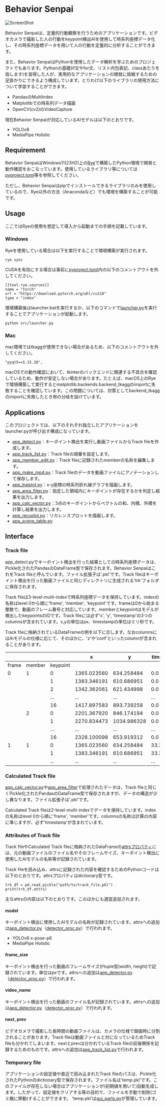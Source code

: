 # Behavior Senpai

[pyproject]: https://github.com/nishimura5/python_senpai/blob/master/pyproject.toml
[launcher]: https://github.com/nishimura5/python_senpai/blob/master/src/launcher.py
[app_detect]: https://github.com/nishimura5/python_senpai/blob/master/src/app_detect.py
[app_track_list]: https://github.com/nishimura5/python_senpai/blob/master/src/app_track_list.py
[app_member_edit]: https://github.com/nishimura5/python_senpai/blob/master/src/app_member_edit.py
[app_make_mp4]: https://github.com/nishimura5/python_senpai/blob/master/src/app_make_mp4.py
[app_trajplot]: https://github.com/nishimura5/python_senpai/blob/master/src/app_trajplot.py
[app_area_filter]: https://github.com/nishimura5/python_senpai/blob/master/src/app_area_filter.py
[app_calc_vector]: https://github.com/nishimura5/python_senpai/blob/master/src/app_calc_vector.py
[app_recuplot]: https://github.com/nishimura5/python_senpai/blob/master/src/app_recuplot.py
[app_scene_table]: https://github.com/nishimura5/python_senpai/blob/master/src/app_scene_table.py
[gui_parts]: https://github.com/nishimura5/python_senpai/blob/master/src/gui_parts.py
[print_track_file]: https://github.com/nishimura5/python_senpai/blob/master/src/samplecode/print_track_file.py
[detector_proc]: https://github.com/nishimura5/python_senpai/blob/master/src/detector_proc.py

![ScreenShot](https://www.design.kyushu-u.ac.jp/~eigo/image/git_behavior_senpai_trajplot.png)

Behavior Senpaiは、定量的行動観察を行うためのアプリケーションです。ビデオカメラで撮影した人の行動をkeypoint検出AIを使用して時系列座標データ化し、その時系列座標データを用いて人の行動を定量的に分析することができます。

また、Behavior SenpaiはPythonを使用したデータ解析を学ぶためのプロジェクトでもあります。Pythonの基礎(if文やfor文、リスト内包表記、classあたりを指します)を習得した人が、実用的なアプリケーションの開発に挑戦するための足掛かりにできるよう構成しています。とりわけ以下のライブラリの使用方法について学習することができます。

 - PandasのMultiIndex
 - Matplotlibでの時系列データ描画
 - OpenCV(cv2)のVideoCapture

現在Behavior Senpaiが対応しているAIモデルは以下のとおりです。

 - YOLOv8
 - MediaPipe Holistic

## Requirement

Behavior SenpaiはWindows11(23H2)上の[Rye](https://rye-up.com)で構築したPython環境で開発と動作確認をおこなっています。使用しているライブラリ等については[pyproject.toml][pyproject]等を参照してください。

ただし、Behavior Senpaiはpipでインストールできるライブラリのみを使用しているので、Rye以外の方法（Anacondaなど）でも環境を構築することが可能です。

## Usage

ここではRyeの使用を想定して導入から起動までの手順を記載しています。

### Windows

Ryeを使用している場合は以下を実行することで環境構築が実行されます。

```
rye sync
```

CUDAを有効にする場合は事前に[pyproject.toml][pyproject]内の以下のコメントアウトを外してください。

```
[[tool.rye.sources]]
name = "torch"
url = "https://download.pytorch.org/whl/cu118"
type = "index"
```

環境構築後はlauncher.batを実行するか、以下のコマンドで[launcher.py][launcher]を実行することでアプリケーションが起動します。

```
python src/launcher.py
```

### Mac

mac環境ではtkaggが使用できない場合があるため、以下のコメントアウトを外してください。

```
"pyqt5>=5.15.10",
```

macOSでの動作確認において、tkinterのバックエンドに関連する不具合を確認しているため、動作が安定しない場合があります。たとえば、macOS上のRyeで環境構築して実行するとmatplotlib.backends.backend_tkaggのimportに失敗することを確認しています。この問題については、対策としてbackend_tkaggのimportに失敗したとき用の分岐を設けています。

## Applications

このプロジェクトでは、以下のそれぞれ独立したアプリケーションをlauncher.pyが呼び出す構成になっています。
 - [app_detect.py][app_detect]：キーポイント検出を実行し動画ファイルからTrack fileを作成します。
 - [app_track_list.py][app_track_list]：Track fileの順番を設定します。
 - [app_member_edit.py][app_member_edit]：Track fileに記録されたmemberの名称を編集します。
 - [app_make_mp4.py][app_make_mp4]：Track fileのデータを動画ファイルにアノテーションして保存します。
 - [app_trajplot.py][app_trajplot]：x-y座標の時系列折れ線グラフを描画します。
 - [app_area_filter.py][app_area_filter]：指定した領域内にキーポイントが存在するかを判定し結果を出力します。
 - [app_calc_vector.py][app_calc_vector]：3点のキーポイントからベクトルの和、内積、外積を計算し結果を出力します。
 - [app_recuplot.py][app_recuplot]：リカレンスプロットを描画します。
 - [app_scene_table.py][app_scene_table]

## Interface

### Track file

app_detect.pyでキーポイント検出を行った結果としての時系列座標データは、Pickle化されたPandasのDataFrame型で保存されます。Behavior SenpaiはこれをTrack fileと呼んでいます。ファイル拡張子は'.pkl'です。Track fileはキーポイント検出を行った動画ファイルと同じディレクトリに生成される'trk'フォルダに保存されます。

Track fileは3-level-multi-indexで時系列座標データを保持しています。indexの名称はlevel 0から順に'frame', 'member', 'keypoint'です。frameは0から始まる整数で、動画のフレーム番号と対応しています。memberとkeypointはモデルが検出したkeypointsのIDです。Track fileには必ず'x', 'y', 'timestamp'の3つのcolumnsが含まれています。x,yの単位はpx、timestampの単位はミリ秒です。

Track fileに格納されているDataFrameの例を以下に示します。なおcolumnsにはAIモデルの仕様に応じて、そのほかに、'z'や'conf'といったcolumnが含まれることがあります。

|  |  |  | x | y | timestamp |
| - | - | - | - | - | - |
| frame | member | keypoint |  |  |  |
| 0 | 1 | 0 | 1365.023560 | 634.258484 | 0.0 |
|  |  | 1 | 1383.346191 | 610.686951 | 0.0 |
|  |  | 2 | 1342.362061 | 621.434998 | 0.0 |
|  |  | ... | ... | ... | ... |
|  |  | 16 | 1417.897583 | 893.739258 | 0.0 |
|  | 2 | 0 | 2201.367920 | 846.174194 | 0.0 |
|  |  | 1 | 2270.834473 | 1034.986328 | 0.0 |
|  |  | ... | ... | ... | ... |
|  |  | 16 | 2328.100098 | 653.919312 | 0.0 |
| 1 | 1 | 0 | 1365.023560 | 634.258484 | 33.333333 |
|  |  | 1 | 1383.346191 | 610.686951 | 33.333333 |
|  |  | ... | ... | ... | ... |

### Calculated Track file

[app_calc_vector.py][app_calc_vector]や[app_area_filter][app_area_filter]で処理されたデータは、Track fileと同じくPickle化されたPandasのDataFrame型で保存されますが、データの構造が少し異なります。ファイル拡張子は'.pkl'です。

Calculated Track fileは2-level-multi-indexでデータを保持しています。indexの名称はlevel 0から順に'frame', 'member'です。columnsの名称は計算の内容に準じますが、必ず'timestamp'が含まれています。

### Attributes of Track file

Track fileやCalculated Track fileに格納されたDataFrameの[attrsプロパティ](https://pandas.pydata.org/docs/reference/api/pandas.DataFrame.attrs.html)には、元の動画ファイルのファイル名やそのフレームサイズ、キーポイント検出に使用したAIモデルの名称等が記録されています。

Track fileを読み込み、attrsに記録された内容を確認するためのPythonコードは以下のとおりです。attrsプロパティはdictionary型です。

```
trk_df = pd.read_pickle("path/to/track_file.pkl")
print(trk_df.attrs)
```

主なattrsの内容は以下のとおりです。このほかにも適宜追加されます。

#### model

キーポイント検出に使用したAIモデルの名称が記録されています。attrsへの追加は[app_detector.py][app_detect]（[detector_proc.py][detector_proc]）で行われます。

 - YOLOv8 x-pose-p6
 - MediaPipe Holistic

#### frame_size

キーポイント検出を行った動画のフレームサイズがtuple型(width, height)で記録されています。単位はpxです。attrsへの追加は[app_detector.py][app_detect]（[detector_proc.py][detector_proc]）で行われます。

#### video_name

キーポイント検出を行った動画のファイル名が記録されています。attrsへの追加は[app_detector.py][app_detect]（[detector_proc.py][detector_proc]）で行われます。

#### next, prev

ビデオカメラで撮影した長時間の動画ファイルは、カメラの仕様で録画時に分割されることがあります。Track fileは動画ファイルと対になっているためTrack fileも分かれてしまいます。nextとprevは分かれているTrack fileの前後関係を記録するためのものです。attrsへの追加は[app_track_list.py][app_track_list]で行われます。

### Temporary file

アプリケーションの設定値や直近で読み込まれたTrack fileのパスは、Pickle化されたPythonのdictionary型で保存されます。ファイル名は'temp.pkl'です。このファイルが存在しない場合はアプリケーションが(初期値を用いて)自動生成します。したがって、設定値をクリアする等の目的で、ファイルを手動で削除(ゴミ箱に移動)することができます。
'temp.pkl'は[gui_parts.py][gui_parts]が管理しています。
